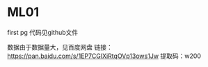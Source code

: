 # ML01
first pg
代码见github文件


数据由于数据量大，见百度网盘
链接：https://pan.baidu.com/s/1EP7CGlXiRtqOVp13ows1Jw 
提取码：w200

